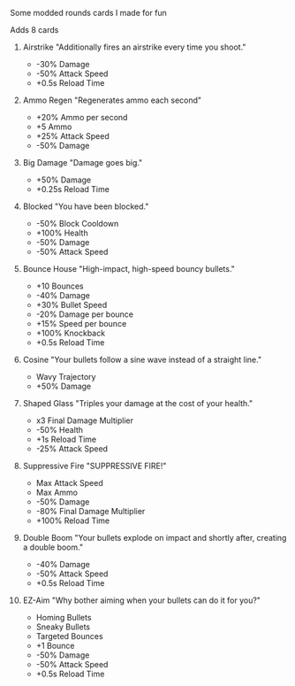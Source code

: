 Some modded rounds cards I made for fun

Adds 8 cards

1. Airstrike
    "Additionally fires an airstrike every time you shoot."
	  - -30% Damage
	  - -50% Attack Speed
	  - +0.5s Reload Time

2. Ammo Regen
    "Regenerates ammo each second"
      - +20% Ammo per second
	- +5 Ammo
	- +25% Attack Speed
	- -50% Damage

3. Big Damage
     "Damage goes big."
      - +50% Damage
      - +0.25s Reload Time

4. Blocked
     "You have been blocked."
      - -50% Block Cooldown
      - +100% Health
	  - -50% Damage
	  - -50% Attack Speed
	  
5. Bounce House
     "High-impact, high-speed bouncy bullets."
      - +10 Bounces
	  - -40% Damage
	  - +30% Bullet Speed
	  - -20% Damage per bounce
	  - +15% Speed per bounce
	  - +100% Knockback
	  - +0.5s Reload Time
	  
6. Cosine
     "Your bullets follow a sine wave instead of a straight line."
      - Wavy Trajectory
	  - +50% Damage
	  
7. Shaped Glass
     "Triples your damage at the cost of your health."
      - x3 Final Damage Multiplier
	  - -50% Health
	  - +1s Reload Time
	  - -25% Attack Speed
	  
8. Suppressive Fire
     "SUPPRESSIVE FIRE!"
      - Max Attack Speed
	  - Max Ammo
	  - -50% Damage
	  - -80% Final Damage Multiplier
	  - +100% Reload Time
9. Double Boom
	"Your bullets explode on impact and shortly after, creating a double boom."
	- -40% Damage
	- -50% Attack Speed
	- +0.5s Reload Time
10. EZ-Aim
	"Why bother aiming when your bullets can do it for you?"
	- Homing Bullets
	- Sneaky Bullets
	- Targeted Bounces
	- +1 Bounce
	- -50% Damage
	- -50% Attack Speed
	- +0.5s Reload Time